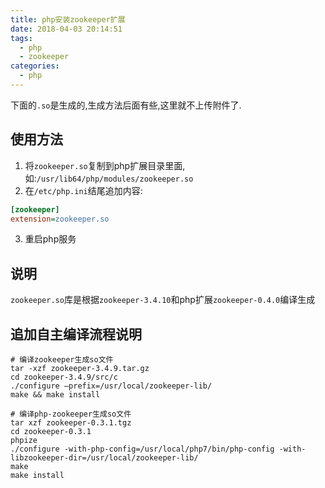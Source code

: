 ```yaml
---
title: php安装zookeeper扩展
date: 2018-04-03 20:14:51
tags:
  - php
  - zookeeper
categories:
  - php
---
```


下面的`.so`是生成的,生成方法后面有些,这里就不上传附件了.

## 使用方法

1. 将`zookeeper.so`复制到php扩展目录里面,如:`/usr/lib64/php/modules/zookeeper.so`
2. 在`/etc/php.ini`结尾追加内容:
```ini
[zookeeper]
extension=zookeeper.so
```
3. 重启php服务

## 说明

`zookeeper.so`库是根据`zookeeper-3.4.10`和php扩展`zookeeper-0.4.0`编译生成

## 追加自主编译流程说明

```shell
# 编译zookeeper生成so文件
tar -xzf zookeeper-3.4.9.tar.gz
cd zookeeper-3.4.9/src/c
./configure –prefix=/usr/local/zookeeper-lib/
make && make install

# 编译php-zookeeper生成so文件
tar xzf zookeeper-0.3.1.tgz
cd zookeeper-0.3.1
phpize
./configure -with-php-config=/usr/local/php7/bin/php-config -with-libzookeeper-dir=/usr/local/zookeeper-lib/
make 
make install
```
